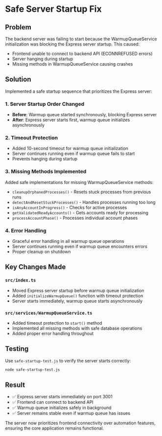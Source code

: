 # Safe Server Startup Fix

## Problem

The backend server was failing to start because the WarmupQueueService initialization was blocking the Express server startup. This caused:

- Frontend unable to connect to backend API (ECONNREFUSED errors)
- Server hanging during startup
- Missing methods in WarmupQueueService causing crashes

## Solution

Implemented a safe startup sequence that prioritizes the Express server:

### 1. Server Startup Order Changed

- **Before**: Warmup queue started synchronously, blocking Express server
- **After**: Express server starts first, warmup queue initializes asynchronously

### 2. Timeout Protection

- Added 10-second timeout for warmup queue initialization
- Server continues running even if warmup queue fails to start
- Prevents hanging during startup

### 3. Missing Methods Implemented

Added safe implementations for missing WarmupQueueService methods:

- `cleanupOrphanedProcesses()` - Resets stuck processes from previous runs
- `detectAndResetStuckProcesses()` - Handles processes running too long
- `isAnyAccountInProgress()` - Checks for active processes
- `getValidatedReadyAccounts()` - Gets accounts ready for processing
- `processAccountPhase()` - Processes individual account phases

### 4. Error Handling

- Graceful error handling in all warmup queue operations
- Server continues running even if warmup queue encounters errors
- Proper cleanup on shutdown

## Key Changes Made

### `src/index.ts`

- Moved Express server startup before warmup queue initialization
- Added `initializeWarmupQueue()` function with timeout protection
- Server starts immediately, warmup queue starts asynchronously

### `src/services/WarmupQueueService.ts`

- Added timeout protection to `start()` method
- Implemented all missing methods with safe database operations
- Added proper error handling throughout

## Testing

Use `safe-startup-test.js` to verify the server starts correctly:

```bash
node safe-startup-test.js
```

## Result

- ✅ Express server starts immediately on port 3001
- ✅ Frontend can connect to backend API
- ✅ Warmup queue initializes safely in background
- ✅ Server remains stable even if warmup queue has issues

The server now prioritizes frontend connectivity over automation features, ensuring the core application remains functional.

